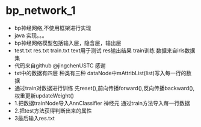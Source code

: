 # bp_network_1
- bp神经网络,不使用框架进行实现
- java 实现。。。
- bp神经网络模型包括输入层，隐含层，输出层 
- test.txt res.txt train.txt text用于测试 res输出结果 train训练 数据来自iris数据集
- 代码来自github @jingchenUSTC 感谢
- txt中的数据有四层 种类有三种 dataNode中mAttribList(list)写入每一行的数据
- 通过train对数据进行训练 先reset(),前向传播forward(),反向传播backward(),权重更新updateWeight()
- 1.把数据trainNode导入AnnClassifier 神经元 通过train方法导入每一行数据
- 2.把test方法获得判断出来的属性
- 3最后输入res.txt 
